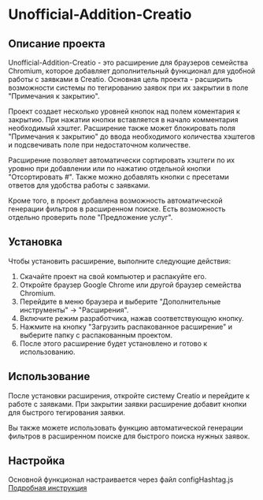 # Unofficial-Addition-Creatio
## Описание проекта
Unofficial-Addition-Creatio - это расширение для браузеров семейства Chromium, которое добавляет дополнительный функционал для удобной работы с заявками в Creatio. Основная цель проекта - расширить возможности системы по тегированию заявок при их закрытии в поле "Примечания к закрытию".

Проект создает несколько уровней кнопок над полем коментария к закрытию. При нажатии кнопки вставляется в начало комментария необходимый хэштег. Расширение также может блокировать поля "Примечания к закрытию" до ввода необходимого количества хэштегов и подсвечивать поле при недостаточном количестве.

Расширение позволяет автоматически сортировать хэштеги по их уровню при добавлении или по нажатию отдельной кнопки "Отсортировать #". Также можно добавлять кнопки с пресетами ответов для удобства работы с заявками.

Кроме того, в проект добавлена возможность автоматической генерации фильтров в расширенном поиске. Есть возможность отдельно проверить поле "Предложение услуг".

## Установка
Чтобы установить расширение, выполните следующие действия:

1. Скачайте проект на свой компьютер и распакуйте его.
2. Откройте браузер Google Chrome или другой браузер семейства Chromium.
3. Перейдите в меню браузера и выберите "Дополнительные инструменты" -> "Расширения".
4. Включите режим разработчика, нажав соответствующую кнопку.
5. Нажмите на кнопку "Загрузить распакованное расширение" и выберите папку с распакованным проектом.
6. После этого расширение будет установлено и готово к использованию.

## Использование
После установки расширения, откройте систему Creatio и перейдите к работе с заявками. При закрытии заявки расширение добавит кнопки для быстрого тегирования заявки.

Вы также можете использовать функцию автоматической генерации фильтров в расширенном поиске для быстрого поиска нужных заявок.

## Настройка
Основной функционал настраивается через файл configHashtag.js [Подробная инструкция](https://github.com/VF2048/Unofficial-Addition-Creatio/wiki/configHashtag.js)

